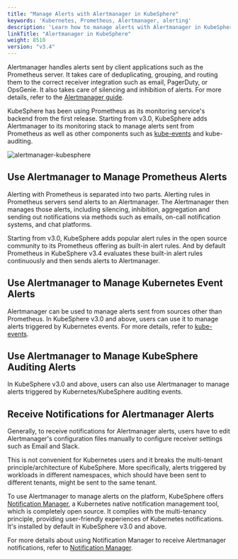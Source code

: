 ```yaml
---
title: "Manage Alerts with Alertmanager in KubeSphere"
keywords: 'Kubernetes, Prometheus, Alertmanager, alerting'
description: 'Learn how to manage alerts with Alertmanager in KubeSphere.'
linkTitle: "Alertmanager in KubeSphere"
weight: 8510
version: "v3.4"
---
```


Alertmanager handles alerts sent by client applications such as the Prometheus server. It takes care of deduplicating, grouping, and routing them to the correct receiver integration such as email, PagerDuty, or OpsGenie. It also takes care of silencing and inhibition of alerts. For more details, refer to the [Alertmanager guide](https://prometheus.io/docs/alerting/latest/alertmanager/).

KubeSphere has been using Prometheus as its monitoring service's backend from the first release. Starting from v3.0, KubeSphere adds Alertmanager to its monitoring stack to manage alerts sent from Prometheus as well as other components such as [kube-events](https://github.com/kubesphere/kube-events) and kube-auditing.

![alertmanager-kubesphere](/images/docs/v3.x/cluster-administration/cluster-wide-alerting-and-notification/alertmanager-in-kubesphere/alertmanager@kubesphere.png)

## Use Alertmanager to Manage Prometheus Alerts

Alerting with Prometheus is separated into two parts. Alerting rules in Prometheus servers send alerts to an Alertmanager. The Alertmanager then manages those alerts, including silencing, inhibition, aggregation and sending out notifications via methods such as emails, on-call notification systems, and chat platforms.

Starting from v3.0, KubeSphere adds popular alert rules in the open source community to its Prometheus offering as built-in alert rules. And by default Prometheus in KubeSphere v3.4 evaluates these built-in alert rules continuously and then sends alerts to Alertmanager.

## Use Alertmanager to Manage Kubernetes Event Alerts

Alertmanager can be used to manage alerts sent from sources other than Prometheus. In KubeSphere v3.0 and above, users can use it to manage alerts triggered by Kubernetes events. For more details, refer to [kube-events](https://github.com/kubesphere/kube-events).

## Use Alertmanager to Manage KubeSphere Auditing Alerts

In KubeSphere v3.0 and above, users can also use Alertmanager to manage alerts triggered by Kubernetes/KubeSphere auditing events.

## Receive Notifications for Alertmanager Alerts

Generally, to receive notifications for Alertmanager alerts, users have to edit Alertmanager's configuration files manually to configure receiver settings such as Email and Slack.

This is not convenient for Kubernetes users and it breaks the multi-tenant principle/architecture of KubeSphere. More specifically, alerts triggered by workloads in different namespaces, which should have been sent to different tenants, might be sent to the same tenant.

To use Alertmanager to manage alerts on the platform, KubeSphere offers [Notification Manager](https://github.com/kubesphere/notification-manager), a Kubernetes native notification management tool, which is completely open source. It complies with the multi-tenancy principle, providing user-friendly experiences of Kubernetes notifications. It's installed by default in KubeSphere v3.0 and above.

For more details about using Notification Manager to receive Alertmanager notifications, refer to [Notification Manager](https://github.com/kubesphere/notification-manager).